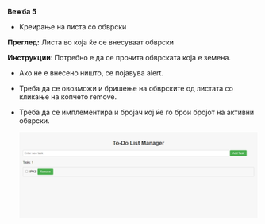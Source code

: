 **Вежба 5**
- Креирање на листа со обврски

**Преглед:** Листа во која ќе се внесуваат обврски 

**Инструкции**:  Потребно е да се прочита обврската која е земена.
- Ако не е внесено ништо, се појавува alert.
- Треба да се овозможи и бришење на обврските од листата со кликање на копчето remove.
- Треба да се имплементира и бројач кој ќе го брои бројот на активни обврски.

  ![](img/image1.png)
